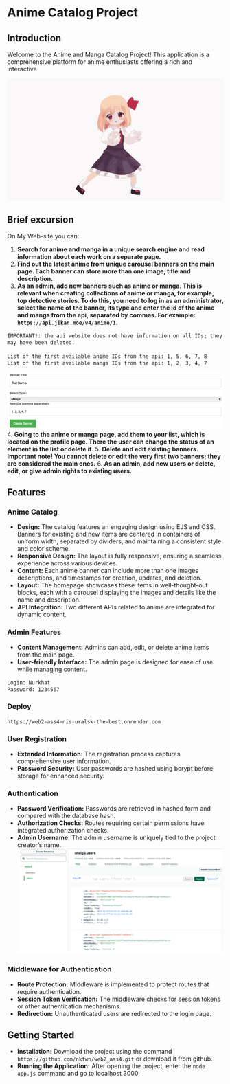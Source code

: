 # Anime Catalog Project

## Introduction
Welcome to the Anime and Manga Catalog Project! This application is a comprehensive platform for anime enthusiasts offering a rich and interactive.

![](public/anime.gif)

## Brief excursion
On My Web-site you can:
1. <b>Search for anime and manga in a unique search engine and read information about each work on a separate page.</b>
2. <b>Find out the latest anime from unique carousel banners on the main page. Each banner can store more than one image, title and description.</b>
3. <b>As an admin, add new banners such as anime or manga. This is relevant when creating collections of anime or manga, for example, top detective stories. To do this, you need to log in as an administrator, select the name of the banner, its type and enter the id of the anime and manga from the api, separated by commas. For example: `https://api.jikan.moe/v4/anime/1`. </b>
```
IMPORTANT!: the api website does not have information on all IDs; they may have been deleted.

List of the first available anime IDs from the api: 1, 5, 6, 7, 8
List of the first available manga IDs from the api: 1, 2, 3, 4, 7
```
![](public/img_1.png)
4. <b>Going to the anime or manga page, add them to your list, which is located on the profile page. There the user can change the status of an element in the list or delete it.</b>
5. <b>Delete and edit existing banners. Important note! You cannot delete or edit the very first two banners; they are considered the main ones.</b>
6. <b>As an admin, add new users or delete, edit, or give admin rights to existing users.</b>

## Features

### Anime Catalog
- **Design:** The catalog features an engaging design using EJS and CSS. Banners for existing and new items are centered in containers of uniform width, separated by dividers, and maintaining a consistent style and color scheme.
- **Responsive Design:** The layout is fully responsive, ensuring a seamless experience across various devices.
- **Content:** Each anime banner can include more than one  images descriptions, and timestamps for creation, updates, and deletion.
- **Layout:** The homepage showcases these items in well-thought-out blocks, each with a carousel displaying the images and details like the name and description.
- **API Integration:** Two different APIs related to anime are integrated for dynamic content.

### Admin Features
- **Content Management:** Admins can add, edit, or delete anime items from the main page.
- **User-friendly Interface:** The admin page is designed for ease of use while managing content.
```
Login: Nurkhat
Password: 1234567
```

### Deploy
```
https://web2-ass4-nis-uralsk-the-best.onrender.com
```

### User Registration
- **Extended Information:** The registration process captures comprehensive user information.
- **Password Security:** User passwords are hashed using bcrypt before storage for enhanced security.

### Authentication
- **Password Verification:** Passwords are retrieved in hashed form and compared with the database hash.
- **Authorization Checks:** Routes requiring certain permissions have integrated authorization checks.
- **Admin Username:** The admin username is uniquely tied to the project creator’s name.
![](public/img.png)

### Middleware for Authentication
- **Route Protection:** Middleware is implemented to protect routes that require authentication.
- **Session Token Verification:** The middleware checks for session tokens or other authentication mechanisms.
- **Redirection:** Unauthenticated users are redirected to the login page.


## Getting Started
- **Installation:** Download the project using the command `https://github.com/nktwn/web2_ass4.git` or download it from github.
- **Running the Application:** After opening the project, enter the `node app.js` command and go to localhost 3000.
